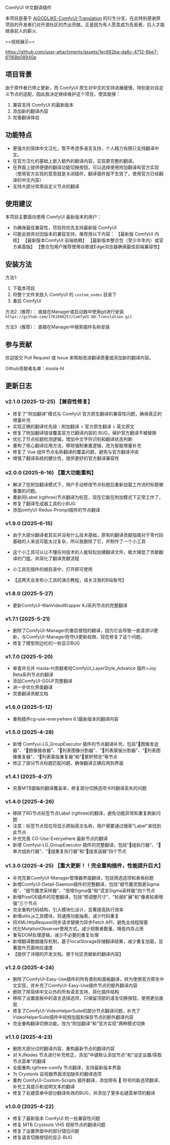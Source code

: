 ComfyUI 中文翻译插件

本项目是基于 [AIGODLIKE-ComfyUI-Translation](https://github.com/AIGODLIKE/AIGODLIKE-ComfyUI-Translation) 的衍生分支，在此特别感谢原项目的开发者们对开源社区的杰出贡献。正是因为有人愿意成为先驱者，后人才能继承前人的薪火.

==视频展示==

https://github.com/user-attachments/assets/1ec662ba-da6c-4712-8be7-61168b08940e

## 项目背景

由于原作者已停止更新，而 ComfyUI 原生对中文的支持进展缓慢，特别是对自定义节点的适配，因此我决定继续维护这个项目，使其能够：

1. 兼容支持 ComfyUI 的最新版本
2. 添加新的翻译内容
3. 完善翻译体验

## 功能特点

- 更强大的简体中文汉化，暂不考虑多语言支持，个人精力有限只支持翻译中文。
- 在官方汉化的基础上嵌入额外的翻译内容，实现更完整的翻译。
- 在界面上提供便捷的翻译功能切换按钮，可以选择使用附加翻译和官方实现
（使用官方实现的意思就是关闭插件，翻译插件就不生效了，使用官方已经翻译的中文内容）
- 支持大部分常用自定义节点的翻译

## 使用建议

本项目主要面向使用 ComfyUI 最新版本的用户：

- 为确保最佳兼容性，项目将优先支持最新版 ComfyUI
- 可能会放弃对旧版本的兼容支持，推荐用以下内容：
【最新版 ComfyUI 内核】
【最新版本ComfyUI 前端依赖】
【最新版本整合包（至少半年内）或官方桌面版】
【整合包用户推荐使用谷歌或Edge浏览器确保最佳前端兼容性】

## 安装方法
方法1:
1. 下载本项目
2. 将整个文件夹放入 ComfyUI 的 `custom_nodes` 目录下
3. 重启 ComfyUI

方法2（推荐）：
直接在Manager或启动器中使用git进行安装
`https://github.com/1761696257/ComfyUI-DD-Translation.git`

方法3（推荐）：
直接在Manager中搜索插件名称安装

## 参与贡献

欢迎提交 Pull Request 或 Issue 来帮助改进翻译质量或添加新的翻译内容。

Github贡献者名单：msola-ht

## 更新日志
### v2.1.0 (2025-12-25) 【兼容性修复】
- 修复了"附加翻译"模式与 ComfyUI 官方原生翻译的兼容性问题，确保真正的增量补充
- 实现正确的翻译优先级：附加翻译 > 官方原生翻译 > 英文原文
- 修复了附加翻译错误覆盖官方已翻译内容的 BUG，保护官方翻译不被替换
- 优化了节点标题检测逻辑，增加中文字符识别和翻译状态判断
- 重构了核心翻译应用方法，移除强制重置逻辑，改为智能增量补充
- 修复了 Vue 组件节点名称翻译的覆盖问题，避免与官方翻译冲突
- 增强了翻译系统的健壮性，提供更好的官方翻译兼容性

### v2.0.0 (2025-6-16) 【重大功能重构】
- 解决了在附加翻译模式下，用户手动修改节点标题后重新加载工作流时标题被重置的问题。
- 重新将Label (rgthree)节点翻译为标签，现在它能在附加模式下正常工作了。
- 修复了翻译生成器工具的小BUG
- 添加omfyUI-Redux-Prompt插件的节点翻译

### v1.9.0 (2025-6-15)
- 由于大部分翻译者其实并没有什么技术基础，原有的翻译贡献指南对于零代码基础的人来说可能太过复杂，所以我删除了它，并制作了一个小工具
- 这个小工具可以让不懂任何技术的人能轻松创建翻译文件，极大降低了贡献翻译的门槛，并简化了翻译贡献流程
- 小工具在插件的根目录中，打开即可使用

- 【这两天会发布小工具的演示教程，请关注我的B站账号】

### v1.8.0 (2025-5-27)
- 更新ComfyUI-WanVideoWrapper KJ系列节点的完整翻译

### v1.7.1 (2025-5-21)
- 删除了ComfyUI-Manager的重启按钮的翻译，因为它会导致一直请求UI更新，与ComfyUI-Manager抢夺UI更新权限，现在修复了这个问题。
- 修复了模型侧边栏的一些显示BUG

### v1.7.0 (2025-5-20)
- 审查并合并 msola-ht贡献者给ComfyUI_LayerStyle_Advance 插件>Joy Beta系列节点的翻译
- 添加ComfyUI-GGUF完整翻译
- 进一步优化界面翻译
- 完善翻译贡献文档

### v1.6.0 (2025-5-12)
- 重构插件cg-use-everywhere 6.1最新版本的翻译内容

### v1.5.0 (2025-4-28)
- 新增 Comfyui-LG_GroupExecutor 插件的节点翻译补充，包括"🎈图像发送器"、"🎈图像接收器"、"🎈列表图像分割器"、"🎈列表蒙版分割器"、"🎈列表图像重复器"、"🎈列表蒙版重复器"和"🎈累积预览"等节点
- 修正了部分节点标题匹配问题，确保翻译正确应用到界面

### v1.4.1 (2025-4-27)
- 完善MTB面板的翻译覆盖率，修复部分切换选项卡时翻译丢失的问题

### v1.4.0 (2025-4-26)
- 移除了RG节点标签节点Label (rgthree)的翻译，避免功能异常和重复刷新问题
- 注意：标签节点现在将显示原始英文名称，用户需要通过搜索"Label"来找到此节点
- 补充完善 CG-Use-Everywhere 最新节点的翻译
- 新增 Comfyui-LG_GroupExecutor 插件的完整翻译，包括"🎈组执行器"、"🎈单次组执行器"、"🎈组重复执行器"和"🎈组发送器"四个节点

### v1.3.0 (2025-4-25) 【重大更新！！完全重构插件，性能提升巨大】
- 补充完善ComfyUI-Manager管理器界面翻译，包括筛选选项和表格标题
- 新增ComfyUI-Detail-Daemon插件的完整翻译，包括"细节魔灵图表Sigma值"、"细节魔灵采样器"、"倍增Sigma值"和"谎言Sigma采样器"四个节点
- 新增PixelOE插件的完整翻译，包括"预调整尺寸"、"轮廓扩展"和"像素轮廓增强"三个节点
- 完全重构代码结构，引入模块化设计，显著提高执行效率
- 新增utils.js工具模块，将通用功能抽离，减少代码重复
- 将XMLHttpRequest同步请求替换为异步Fetch API，避免主线程阻塞
- 优化MutationObserver使用方式，减少观察者数量，降低内存占用
- 重写DOM处理逻辑，减少不必要的重复处理
- 新增翻译数据缓存机制，基于localStorage存储翻译结果，减少重复加载，显著提升页面响应速度
- 【提供了详细的开发文档，便于社区贡献新的翻译内容】

### v1.2.0 (2025-4-24)
- 删除了ComfyUI-Easy-Use插件的所有类别和面板翻译，转为使用官方原生中文实现，并补充了ComfyUI-Easy-Use插件节点的额外翻译内容
- 删除了除简体中文以外的所有语言支持，简化插件结构
- 移除了设置面板中的语言选择选项，只保留顶部的语言切换按钮，使用更加直观
- 修复了ComfyUI-VideoHelperSuite的部分节点翻译问题，补充了VideoHelperSuite插件中视频加载和保存节点的额外翻译内容
- 完全重构翻译切换功能，改为"附加翻译"和"官方实现"两种模式切换

### v1.1.0 (2025-4-23)
- 删除大部分过时翻译内容，重构最新节点的翻译内容
- 对 KJNodes 节点进行补充修正，添加"中键默认添加节点"和"设定设置/获取节点菜单"的翻译
- 全面重构 rgthree-comfy 节点翻译，支持最新版本界面
- 为 Crystools 监视器界面添加缺失的翻译选项
- 重构 ComfyUI-Custom-Scripts 插件翻译，添加带有 🐍 符号的新选项翻译，补充工具提示和说明文本的翻译
- 修复了右键菜单中部分翻译失效的BUG，并添加了更多右键菜单项的翻译

### v1.0.0 (2025-4-22)
- 修复了最新版本 ComfyUI 的一些兼容性问题
- 修复 MTB Crystools VHS 视频节点的翻译问题
- 修复了设置界面中的部分错位问题
- 修复语言切换按钮的显示 BUG
